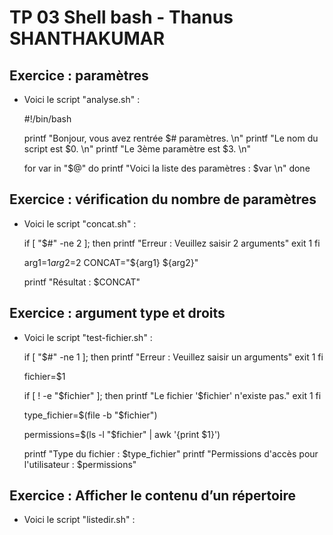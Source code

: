 # TP 03 Shell bash - Thanus SHANTHAKUMAR

## Exercice : paramètres

- Voici le script "analyse.sh" : 

    #!/bin/bash

    printf "Bonjour, vous avez rentrée $# paramètres. \n"
    printf "Le nom du script est $0. \n"
    printf "Le 3ème paramètre est $3. \n"

    for var in "$@"
    do
            printf "Voici la liste des paramètres : $var \n"
    done

## Exercice : vérification du nombre de paramètres

- Voici le script "concat.sh" :

    if [ "$#" -ne 2 ]; then
        printf "Erreur : Veuillez saisir 2 arguments"
        exit 1
    fi

    arg1=$1
    arg2=$2
    CONCAT="${arg1} ${arg2}"

    printf "Résultat : $CONCAT"

## Exercice : argument type et droits

- Voici le script "test-fichier.sh" :

    if [ "$#" -ne 1 ]; then
        printf "Erreur : Veuillez saisir un arguments"
        exit 1
    fi

    fichier=$1

    if [ ! -e "$fichier" ]; then
            printf "Le fichier '$fichier' n'existe pas."
            exit 1
    fi

    type_fichier=$(file -b "$fichier")

    permissions=$(ls -l "$fichier" | awk '{print $1}')

    printf "Type du fichier : $type_fichier"
    printf "Permissions d'accès pour l'utilisateur : $permissions"

## Exercice : Afficher le contenu d’un répertoire

- Voici le script "listedir.sh" :



